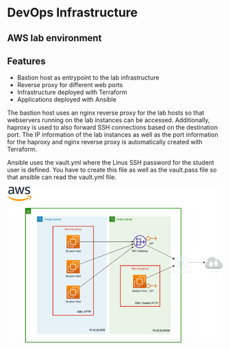 # DevOps Infrastructure 
## AWS lab environment
## Features
* Bastion host as entrypoint to the lab infrastructure
* Reverse proxy for different web ports
* Infrastructure deployed with Terraform
* Applications deployed with Ansible

The bastion host uses an nginx reverse proxy for the lab hosts so that webservers running on the lab instances can be accessed.
Additionally, haproxy is used to also forward SSH connections based on the destination port.
The IP information of the lab instances as well as the port information for the haproxy and nginx reverse proxy is automatically created with Terraform.

Ansible uses the vault.yml where the Linus SSH password for the student user is defined. You have to create this file as well as the vault.pass file so that ansible can read the vault.yml file.

![Overview](https://github.com/fox27374/devops-infra/blob/main/aws_lab.png)